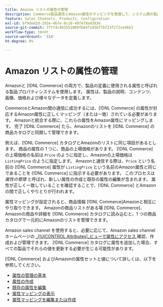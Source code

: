 ```yaml
---
title: Amazon リストの属性の管理
description: Commerce製品属性とAmazon属性のマッピングを管理して、システム間の製品情報を正確に把握できます。
feature: Sales Channels, Products, Configuration
exl-id: 6f9ded2d-292e-4b7e-8c10-48f478a4383e
source-git-commit: 7fff4c463551089fb64f2d5bf7bf23f272ce4663
workflow-type: tm+mt
source-wordcount: '314'
ht-degree: 0%

---
```


# Amazon リストの属性の管理

Amazonと [!DNL Commerce] の両方で、製品の定義に使用される属性と呼ばれる製品プロパティシステムを使用します。 属性は、製品の説明、コンテンツ、画像、価格および様々なデータを定義します。

CommerceとAmazon間の通信に成功するには、[!DNL Commerce] の属性が対応するAmazon属性に正しくマッピング（または一致）されている必要があります。 Amazonと統合する際に、これらの属性をAmazon属性にマッピングします。 完了 [!DNL Commerce] たら、Amazonのリストを [!DNL Commerce] の商品カタログと同期して管理できます。

例えば、[!DNL Commerce] カタログとAmazonのリストに同じ項目があるとします。 商品の属性の 1 つに、商品の上場価格があります。 [!DNL Commerce] の上場価格の名前は `Price` のように指定し、Amazonの上場価格は `ListingPrice` のように指定します。 Amazonと通信する際は、`Price` という名前の [!DNL Commerce] 属性が `ListingPrice` という名前のAmazon属性と同じであることを [!DNL Commerce] に指示する必要があります。 このプロセスは _属性の管理_ と呼ばれ、新しい属性の作成と既存の属性の編集が含まれます。 属性が正しく一致していることを確認することで、[!DNL Commerce] とAmazonの間で正しくやりとりが行われます。

属性マッピングが設定されると、商品情報 [!DNL Commerce]Amazonと相互にやり取りできます。 Amazonの商品リストがある場 [!DNL Commerce]、Amazonの商品や詳細を [!DNL Commerce] カタログに読み込むと、1 つの商品カタログで一元的にAmazonのリストを管理できます。

Amazon sales channel を使用すると、必要に応じて、Amazon sales channel ホームページの [_[!UICONTROL Attributes]_ビューで属性にアクセス ](./attributes-view.md) 確認、作成および管理できます。 [!DNL Commerce] カタログに属性を追加した場合、すべての製品でそれらの値を更新する必要が生じる可能性があります。

[!DNL Commerce] およびAmazonの属性セットと値について詳しくは、以下を参照してください。

- [ 属性の管理の基本 ](https://experienceleague.adobe.com/docs/commerce-admin/catalog/product-attributes/product-attributes.html)
- [属性の作成](./creating-attributes.md#create-an-attribute)
- [既存の属性を編集](./creating-attributes.md#edit-an-attribute)
- [属性マッピングの表示](./amazon-matching-attributes-values.md)
- [属性マッピングを編集または作成](./amazon-manually-update-incomplete-listing.md)
